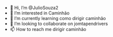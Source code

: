 - 👋 Hi, I’m @JulioSouza2
- 👀 I’m interested in Caminhão
- 🌱 I’m currently learning como dirigir caminhão
- 💞️ I’m looking to collaborate on jomtapendrivers
- 📫 How to reach me dirigir  caminhão

<!---
JulioSouza2/JulioSouza2 is a ✨ special ✨ repository because its `README.md` (this file) appears on your GitHub profile.
You can click the Preview link to take a look at your changes.
--->
